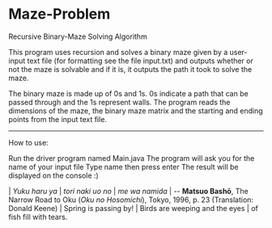 # Maze-Problem
Recursive Binary-Maze Solving Algorithm

This program uses recursion and solves a binary maze given by a user-input text file (for formatting see the file input.txt) and outputs whether or not the maze is solvable and if it is, it outputs the path it took to solve the maze. 

The binary maze is made up of 0s and 1s. 0s indicate a path that can be passed through and the 1s represent walls. 
The program reads the dimensions of the maze, the binary maze matrix and the starting and ending points from the input text file. 
 
****************************************************************

How to use:

Run the driver program named Main.java
The program will ask you for the name of your input file
Type name then press enter
The result will be displayed on the console :)

| *Yuku haru ya*
| *tori naki uo no*
| *me wa namida*
| -- **Matsuo Bashō**, The Narrow Road to Oku (*Oku no Hosomichi*),
 Tokyo, 1996, p. 23 (Translation: Donald Keene)
| Spring is passing by!
| Birds are weeping and the eyes
| of fish fill with tears.
